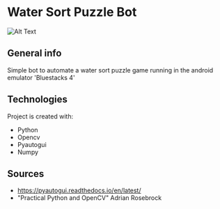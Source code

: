 # Water Sort Puzzle Bot
![Alt Text](https://drive.google.com/uc?export=view&id=16mVMz7WeWw5W9OaU-mfmQitajEjNd7kr)

## General info
Simple bot to automate a water sort puzzle game running in the android emulator 'Bluestacks 4'

## Technologies
Project is created with:
* Python
* Opencv
* Pyautogui
* Numpy

## Sources
* https://pyautogui.readthedocs.io/en/latest/
* "Practical Python and OpenCV" Adrian Rosebrock
